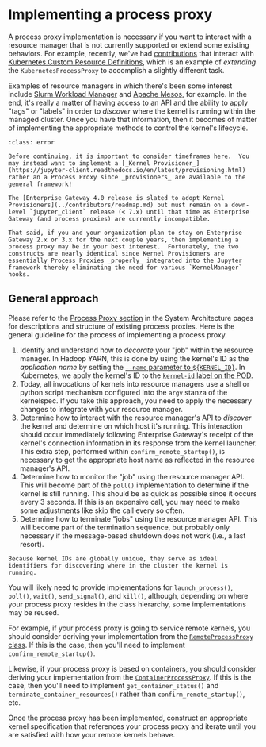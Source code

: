 # Implementing a process proxy

A process proxy implementation is necessary if you want to interact with a resource manager that is not currently supported or extend some existing behaviors. For example, recently, we've had [contributions](https://github.com/jupyter-server/enterprise_gateway/blob/54c8e31d9b17418f35454b49db691d2ce5643c22/enterprise_gateway/services/processproxies/crd.py#L9) that interact with [Kubernetes Custom Resource Definitions](https://kubernetes.io/docs/concepts/extend-kubernetes/api-extension/custom-resources/#customresourcedefinitions), which is an example of _extending_ the `KubernetesProcessProxy` to accomplish a slightly different task.

Examples of resource managers in which there's been some interest include [Slurm Workload Manager](https://slurm.schedmd.com/documentation.html) and [Apache Mesos](https://mesos.apache.org/), for example. In the end, it's really a matter of having access to an API and the ability to apply "tags" or "labels" in order to _discover_ where the kernel is running within the managed cluster. Once you have that information, then it becomes of matter of implementing the appropriate methods to control the kernel's lifecycle.

```{admonition} Important!
:class: error

Before continuing, it is important to consider timeframes here.  You may instead want to implement a [_Kernel Provisioner_](https://jupyter-client.readthedocs.io/en/latest/provisioning.html) rather an a Process Proxy since _provisioners_ are available to the general framework!

The [Enterprise Gateway 4.0 release is slated to adopt Kernel Provisioners](../contributors/roadmap.md) but must remain on a down-level `jupyter_client` release (< 7.x) until that time as Enterprise Gateway (and process proxies) are currently incompatible.

That said, if you and your organization plan to stay on Enterprise Gateway 2.x or 3.x for the next couple years, then implementing a process proxy may be in your best interest.  Fortunately, the two constructs are nearly identical since Kernel Provisioners are essentially Process Proxies _properly_ integrated into the Jupyter framework thereby eliminating the need for various `KernelManager` hooks.
```

## General approach

Please refer to the [Process Proxy section](../contributors/system-architecture.md#process-proxy) in the System Architecture pages for descriptions and structure of existing process proxies. Here is the general guideline for the process of implementing a process proxy.

1. Identify and understand how to _decorate_ your "job" within the resource manager. In Hadoop YARN, this is done by using the kernel's ID as the _application name_ by setting the [`--name` parameter to `${KERNEL_ID}`](https://github.com/jupyter-server/enterprise_gateway/blob/54c8e31d9b17418f35454b49db691d2ce5643c22/etc/kernelspecs/spark_python_yarn_cluster/kernel.json#L14). In Kubernetes, we apply the kernel's ID to the [`kernel-id` label on the POD](https://github.com/jupyter-server/enterprise_gateway/blob/54c8e31d9b17418f35454b49db691d2ce5643c22/etc/kernel-launchers/kubernetes/scripts/kernel-pod.yaml.j2#L16).
2. Today, all invocations of kernels into resource managers use a shell or python script mechanism configured into the `argv` stanza of the kernelspec. If you take this approach, you need to apply the necessary changes to integrate with your resource manager.
3. Determine how to interact with the resource manager's API to _discover_ the kernel and determine on which host it's running. This interaction should occur immediately following Enterprise Gateway's receipt of the kernel's connection information in its response from the kernel launcher. This extra step, performed within `confirm_remote_startup()`, is necessary to get the appropriate host name as reflected in the resource manager's API.
4. Determine how to monitor the "job" using the resource manager API. This will become part of the `poll()` implementation to determine if the kernel is still running. This should be as quick as possible since it occurs every 3 seconds. If this is an expensive call, you may need to make some adjustments like skip the call every so often.
5. Determine how to terminate "jobs" using the resource manager API. This will become part of the termination sequence, but probably only necessary if the message-based shutdown does not work (i.e., a last resort).

```{tip}
Because kernel IDs are globally unique, they serve as ideal identifiers for discovering where in the cluster the kernel is running.
```

You will likely need to provide implementations for `launch_process()`, `poll()`, `wait()`, `send_signal()`, and `kill()`, although, depending on where your process proxy resides in the class hierarchy, some implementations may be reused.

For example, if your process proxy is going to service remote kernels, you should consider deriving your implementation from the [`RemoteProcessProxy` class](https://github.com/jupyter-server/enterprise_gateway/blob/54c8e31d9b17418f35454b49db691d2ce5643c22/enterprise_gateway/services/processproxies/processproxy.py#L981). If this is the case, then you'll need to implement `confirm_remote_startup()`.

Likewise, if your process proxy is based on containers, you should consider deriving your implementation from the [`ContainerProcessProxy`](https://github.com/jupyter-server/enterprise_gateway/blob/54c8e31d9b17418f35454b49db691d2ce5643c22/enterprise_gateway/services/processproxies/container.py#L34). If this is the case, then you'll need to implement `get_container_status()` and `terminate_container_resources()` rather than `confirm_remote_startup()`, etc.

Once the process proxy has been implemented, construct an appropriate kernel specification that references your process proxy and iterate until you are satisfied with how your remote kernels behave.
